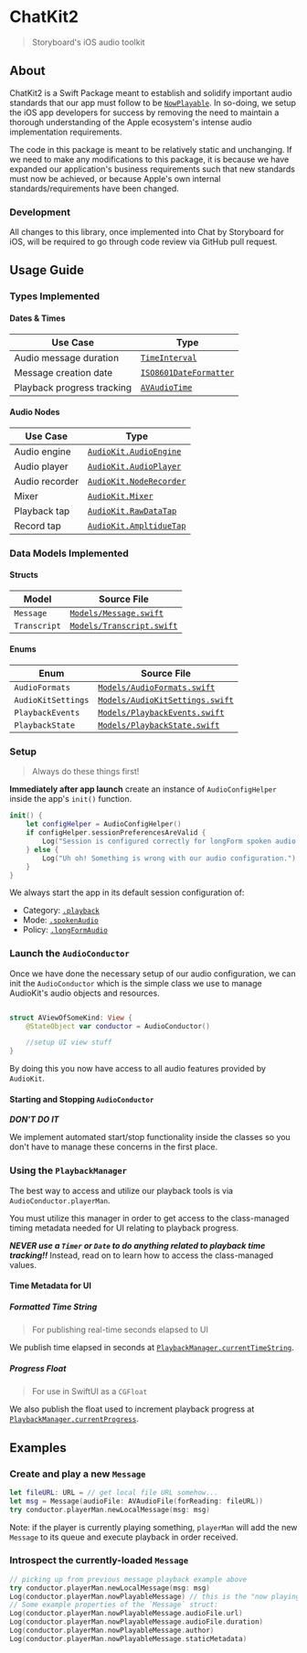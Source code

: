 # ChatKit2
> Storyboard's iOS audio toolkit

## About
ChatKit2 is a Swift Package meant to establish and solidify important audio
standards that our app must follow to be [`NowPlayable`][np]. In so-doing, we setup
the iOS app developers for success by removing the need to maintain a thorough
understanding of the Apple ecosystem's intense audio implementation requirements.

The code in this package is meant to be relatively static and unchanging. If we
need to make any modifications to this package, it is because we have expanded
our application's business requirements such that new standards must now be
achieved, or because Apple's own internal standards/requirements have been
changed.

### Development
All changes to this library, once implemented into Chat by Storyboard for iOS,
will be required to go through code review via GitHub pull request.

## Usage Guide

### Types Implemented
#### Dates & Times
| Use Case | Type |
|----------------------------------|------|
|Audio message duration            | [`TimeInterval`](https://developer.apple.com/documentation/foundation/timeinterval)|
|Message creation date      | [`ISO8601DateFormatter`](https://developer.apple.com/documentation/foundation/iso8601dateformatter)|
|Playback progress tracking  | [`AVAudioTime`](https://developer.apple.com/documentation/avfaudio/avaudiotime)|
#### Audio Nodes
| Use Case | Type |
|------------------|------|
|Audio engine  | [`AudioKit.AudioEngine`](https://www.audiokit.io/AudioKit/documentation/audiokit/audioengine)|
|Audio player | [`AudioKit.AudioPlayer`](https://www.audiokit.io/AudioKit/documentation/audiokit/audioplayer)|
|Audio recorder | [`AudioKit.NodeRecorder`](https://www.audiokit.io/AudioKit/documentation/audiokit/noderecorder)|
|Mixer | [`AudioKit.Mixer`](https://www.audiokit.io/AudioKit/documentation/audiokit/mixer)|
|Playback tap | [`AudioKit.RawDataTap`](https://www.audiokit.io/AudioKit/documentation/audiokit/audioplayer)|
|Record tap| [`AudioKit.AmpltidueTap`](https://www.audiokit.io/AudioKit/documentation/audiokit/amplitudetap)|

### Data Models Implemented
#### Structs
| Model          | Source File |
|----------------|--------------|
|`Message`       | [`Models/Message.swift`](https://github.com/Storyboard-fm/ChatKit/blob/main/Sources/ChatKit2/Audio/Models/Message.swift)|
|`Transcript`    | [`Models/Transcript.swift`](https://github.com/Storyboard-fm/ChatKit/blob/main/Sources/ChatKit2/Audio/Models/Transcript.swift)|
#### Enums
| Enum           | Source File |
|----------------|-------------|
|`AudioFormats` | [`Models/AudioFormats.swift`](https://github.com/Storyboard-fm/ChatKit/blob/main/Sources/ChatKit2/Audio/Models/AudioFormats.swift)|
|`AudioKitSettings` | [`Models/AudioKitSettings.swift`](https://github.com/Storyboard-fm/ChatKit/blob/main/Sources/ChatKit2/Audio/Models/AudioKitSettings.swift)|
|`PlaybackEvents`| [`Models/PlaybackEvents.swift`](https://github.com/Storyboard-fm/ChatKit/blob/main/Sources/ChatKit2/Audio/Models/PlaybackEvents.swift)|
|`PlaybackState` | [`Models/PlaybackState.swift`](https://github.com/Storyboard-fm/ChatKit/blob/main/Sources/ChatKit2/Audio/Models/PlaybackState.swift)|

### Setup
> Always do these things first!

**Immediately after app launch** create an instance of `AudioConfigHelper` inside the app's `init()` function.

```swift
init() {
    let configHelper = AudioConfigHelper()
    if configHelper.sessionPreferencesAreValid {
        Log("Session is configured correctly for longForm spoken audio playback")
    } else {
        Log("Uh oh! Something is wrong with our audio configuration.")
    }
}
```

We always start the app in its default session configuration of:

- Category: [`.playback`](https://developer.apple.com/documentation/avfaudio/avaudiosession/category/1616509-playback)
- Mode: [`.spokenAudio`](https://developer.apple.com/documentation/avfaudio/avaudiosession/mode/1616510-spokenaudio)
- Policy: [`.longFormAudio`](https://developer.apple.com/documentation/avfaudio/avaudiosession/routesharingpolicy/longformaudio)

### Launch the `AudioConductor`

Once we have done the necessary setup of our audio configuration, we can init
the `AudioConductor` which is the simple class we use to manage AudioKit's
audio objects and resources.

```swift

struct AViewOfSomeKind: View {
    @StateObject var conductor = AudioConductor()

    //setup UI view stuff
}
```

By doing this you now have access to all audio features provided by `AudioKit`.

#### Starting and Stopping `AudioConductor`
***DON'T DO IT***

We implement automated start/stop functionality inside the classes so you don't
have to manage these concerns in the first place.

### Using the `PlaybackManager`
The best way to access and utilize our playback tools is via `AudioConductor.playerMan`.

You must utilize this manager in order to get access to the class-managed timing
metadata needed for UI relating to playback progress.

***NEVER use a `Timer` or `Date` to do anything related to playback time
tracking!!*** Instead, read on to learn how to access the class-managed values.

#### Time Metadata for UI
##### Formatted Time String
> For publishing real-time seconds elapsed to UI

We publish time elapsed in seconds at [`PlaybackManager.currentTimeString`](https://github.com/Storyboard-fm/ChatKit/blob/341a4cef5cd8133b9d29391c32722c68f42e1566/Sources/ChatKit2/Audio/PlaybackManager.swift#L33).

##### Progress Float
> For use in SwiftUI as a `CGFloat`

We also publish the float used to increment playback progress at [`PlaybackManager.currentProgress`](https://github.com/Storyboard-fm/ChatKit/blob/341a4cef5cd8133b9d29391c32722c68f42e1566/Sources/ChatKit2/Audio/PlaybackManager.swift#L27).

## Examples

### Create and play a new `Message`

```swift
let fileURL: URL = // get local file URL somehow...
let msg = Message(audioFile: AVAudioFile(forReading: fileURL))
try conductor.playerMan.newLocalMessage(msg: msg)
```

Note: if the player is currently playing something, `playerMan` will add the new
`Message` to its queue and execute playback in order received.

### Introspect the currently-loaded `Message`

```swift
// picking up from previous message playback example above
try conductor.playerMan.newLocalMessage(msg: msg)
Log(conductor.playerMan.nowPlayableMessage) // this is the "now playing" audio message
// Some example properties of the `Message` struct:
Log(conductor.playerMan.nowPlayableMessage.audioFile.url)
Log(conductor.playerMan.nowPlayableMessage.audioFile.duration)
Log(conductor.playerMan.nowPlayableMessage.author)
Log(conductor.playerMan.nowPlayableMessage.staticMetadata)
```


[np]: https://developer.apple.com/documentation/mediaplayer/becoming_a_now_playable_app
